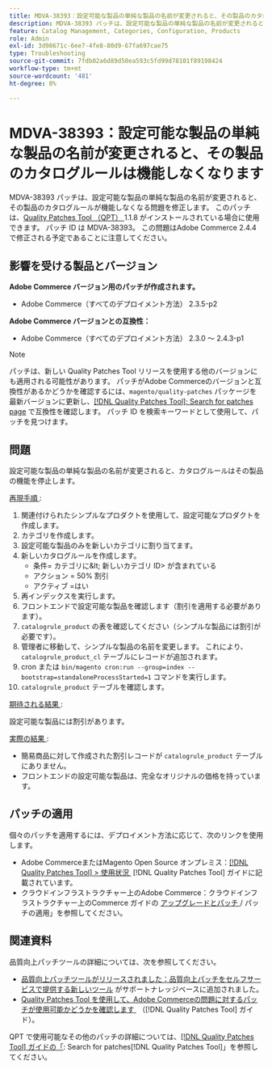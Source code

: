 ```yaml
---
title: MDVA-38393：設定可能な製品の単純な製品の名前が変更されると、その製品のカタログルールは機能しなくなります
description: MDVA-38393 パッチは、設定可能な製品の単純な製品の名前が変更されると、その製品のカタログルールが機能しなくなる問題を修正します。 このパッチは、[Quality Patches Tool （QPT） ] （https://experienceleague.adobe.com/ja/docs/commerce-operations/tools/quality-patches-tool/quality-patches-tool-to-self-serve-quality-patches） 1.1.8 がインストールされている場合に利用できます。 パッチ ID は MDVA-38393。 この問題はAdobe Commerce 2.4.4 で修正される予定であることに注意してください。
feature: Catalog Management, Categories, Configuration, Products
role: Admin
exl-id: 3d98671c-6ee7-4fe8-80d9-67fa697cae75
type: Troubleshooting
source-git-commit: 7fdb02a6d89d50ea593c5fd99d78101f89198424
workflow-type: tm+mt
source-wordcount: '481'
ht-degree: 0%

---
```


# MDVA-38393：設定可能な製品の単純な製品の名前が変更されると、その製品のカタログルールは機能しなくなります

MDVA-38393 パッチは、設定可能な製品の単純な製品の名前が変更されると、その製品のカタログルールが機能しなくなる問題を修正します。 このパッチは、[Quality Patches Tool （QPT） &#x200B;](https://experienceleague.adobe.com/ja/docs/commerce-operations/tools/quality-patches-tool/quality-patches-tool-to-self-serve-quality-patches)1.1.8 がインストールされている場合に使用できます。 パッチ ID は MDVA-38393。 この問題はAdobe Commerce 2.4.4 で修正される予定であることに注意してください。

## 影響を受ける製品とバージョン

**Adobe Commerce バージョン用のパッチが作成されます。**

* Adobe Commerce（すべてのデプロイメント方法） 2.3.5-p2

**Adobe Commerce バージョンとの互換性：**

* Adobe Commerce（すべてのデプロイメント方法） 2.3.0 ～ 2.4.3-p1

>[!NOTE]
>
>パッチは、新しい Quality Patches Tool リリースを使用する他のバージョンにも適用される可能性があります。 パッチがAdobe Commerceのバージョンと互換性があるかどうかを確認するには、`magento/quality-patches` パッケージを最新バージョンに更新し、[[!DNL Quality Patches Tool]: Search for patches page](https://experienceleague.adobe.com/ja/docs/commerce-operations/tools/quality-patches-tool/quality-patches-tool-to-self-serve-quality-patches) で互換性を確認します。 パッチ ID を検索キーワードとして使用して、パッチを見つけます。

## 問題

設定可能な製品の単純な製品の名前が変更されると、カタログルールはその製品の機能を停止します。

<u> 再現手順 </u>:

1. 関連付けられたシンプルなプロダクトを使用して、設定可能なプロダクトを作成します。
1. カテゴリを作成します。
1. 設定可能な製品のみを新しいカテゴリに割り当てます。
1. 新しいカタログルールを作成します。
   * 条件= カテゴリに\&lt; 新しいカテゴリ ID> が含まれている
   * アクション = 50% 割引
   * アクティブ =はい
1. 再インデックスを実行します。
1. フロントエンドで設定可能な製品を確認します（割引を適用する必要があります）。
1. `catalogrule_product` の表を確認してください（シンプルな製品には割引が必要です）。
1. 管理者に移動して、シンプルな製品の名前を変更します。 これにより、`catalogrule_product_cl` テーブルにレコードが追加されます。
1. cron または `bin/magento cron:run --group=index --bootstrap=standaloneProcessStarted=1` コマンドを実行します。
1. `catalogrule_product` テーブルを確認します。

<u> 期待される結果 </u>:

設定可能な製品には割引があります。

<u> 実際の結果 </u>:

* 簡易商品に対して作成された割引レコードが `catalogrule_product` テーブルにありません。
* フロントエンドの設定可能な製品は、完全なオリジナルの価格を持っています。

## パッチの適用

個々のパッチを適用するには、デプロイメント方法に応じて、次のリンクを使用します。

* Adobe CommerceまたはMagento Open Source オンプレミス：[[!DNL Quality Patches Tool] > 使用状況 &#x200B;](/help/tools/quality-patches-tool/usage.md) [!DNL Quality Patches Tool] ガイドに記載されています。
* クラウドインフラストラクチャー上のAdobe Commerce：クラウドインフラストラクチャー上のCommerce ガイドの [&#x200B; アップグレードとパッチ &#x200B;](https://experienceleague.adobe.com/docs/commerce-cloud-service/user-guide/develop/upgrade/apply-patches.html?lang=ja)/ パッチの適用」を参照してください。

## 関連資料

品質向上パッチツールの詳細については、次を参照してください。

* [&#x200B; 品質向上パッチツールがリリースされました：品質向上パッチをセルフサービスで提供する新しいツール &#x200B;](https://experienceleague.adobe.com/ja/docs/commerce-operations/tools/quality-patches-tool/quality-patches-tool-to-self-serve-quality-patches) がサポートナレッジベースに追加されました。
* [Quality Patches Tool を使用して、Adobe Commerceの問題に対するパッチが使用可能かどうかを確認します &#x200B;](/help/tools/quality-patches-tool/patches-available-in-qpt/check-patch-for-magento-issue-with-magento-quality-patches.md) （[!DNL Quality Patches Tool] ガイド）。

QPT で使用可能なその他のパッチの詳細については、[[!DNL Quality Patches Tool] ガイドの「](https://experienceleague.adobe.com/tools/commerce-quality-patches/index.html?lang=ja): Search for patches[!DNL Quality Patches Tool]」を参照してください。

